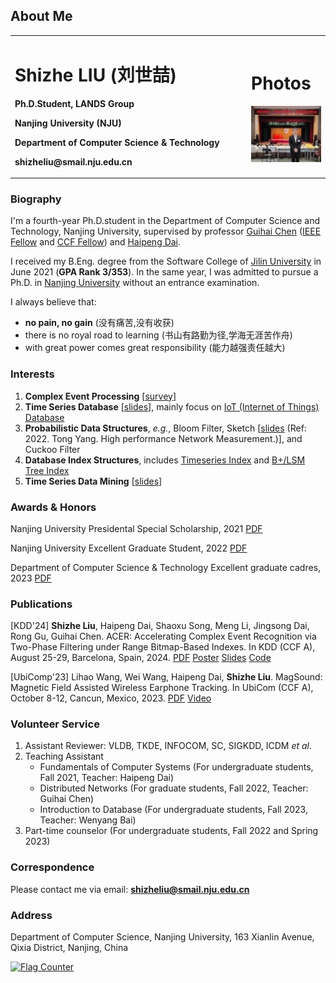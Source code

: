 ## About Me
<table border="0">
  <tr>
    <td width="75%">
      <p><h1>Shizhe LIU (刘世喆)</h1></p>
      <p><b>Ph.D.Student, LANDS Group</b></p>
      <p><b>Nanjing University (NJU)</b></p>
      <p><b>Department of Computer Science & Technology</b></p>
      <p><b>shizheliu@smail.nju.edu.cn</b></p>
    </td>
    <td width="25%">
      <p><h1>Photos</h1></p>
      <img src="1191688034108_.pic.jpg" width="100%">
    </td>
  </tr>
</table>

### Biography
I'm a fourth-year Ph.D.student in the Department of Computer Science and Technology, Nanjing University, supervised by professor [Guihai Chen](http://cs.nju.edu.cn/gchen) ([IEEE Fellow](https://www.comsoc.org/membership/ieee-fellows/2023) and [CCF Fellow](https://www.ccf.org.cn/Membership/Individual_member/Honor/2021-07-21/671453.shtml)) and [Haipeng Dai](https://cs.nju.edu.cn/daihp/).

I received my B.Eng. degree from the Software College of [Jilin University](https://www.jlu.edu.cn/) in June 2021 (**GPA Rank 3/353**). In the same year, I was admitted to pursue a Ph.D. in [Nanjing University](https://www.nju.edu.cn/) without an entrance examination.

I always believe that: 
 - **no pain, no gain** (没有痛苦,没有收获)
 - there is no royal road to learning (书山有路勤为径,学海无涯苦作舟)
 - with great power comes great responsibility (能力越强责任越大)

### Interests

1. **Complex Event Processing** [[survey](https://link.springer.com/article/10.1007/s00778-019-00557-w)]
2. **Time Series Database** [[slides](/Introduction_to_Time_Series_Database.pdf)], mainly focus on [IoT (Internet of Things) Database](https://iotdb.apache.org/zh/)
3. **Probabilistic Data Structures**, *e.g.*, Bloom Filter, Sketch [[slides](/sketch.pptx) (Ref: 2022. Tong Yang. High performance Network Measurement.)], and Cuckoo Filter
4. **Database Index Structures**, includes [Timeseries Index](https://link.springer.com/article/10.1007/s00778-019-00573-w) and [B+/LSM Tree Index](https://dl.acm.org/doi/10.1145/3299869.3300097)
5. **Time Series Data Mining** [[slides](/Time_Series_Data_Mining.pdf)]


### Awards & Honors
Nanjing University Presidental Special Scholarship, 2021 [PDF](/credentials/doctor_scholarship.pdf)

Nanjing University Excellent Graduate Student, 2022 [PDF](/credentials/excellent_student.pdf)

Department of Computer Science & Technology Excellent graduate cadres, 2023 [PDF](/credentials/excellent_student_association.pdf)

### Publications

[KDD'24] **Shizhe Liu**, Haipeng Dai, Shaoxu Song, Meng Li, Jingsong Dai, Rong Gu, Guihai Chen. ACER: Accelerating Complex Event Recognition via Two-Phase Filtering under Range Bitmap-Based Indexes. In KDD (CCF A), August 25-29, Barcelona, Spain, 2024. [PDF](https://dl.acm.org/doi/10.1145/3637528.3671814) [Poster](/acer_poster.pdf) [Slides](/acer_ppt.pptx) [Code](https://github.com/Josehokec/ACER4CER)

[UbiComp'23] Lihao Wang, Wei Wang, Haipeng Dai, **Shizhe Liu**. MagSound: Magnetic Field Assisted Wireless Earphone Tracking. In UbiCom (CCF A), October 8-12, Cancun, Mexico, 2023. [PDF](https://dl.acm.org/doi/10.1145/3580889) [Video](https://www.youtube.com/watch?v=MLKMuSyfhVc&t=3s)

### Volunteer Service

1. Assistant Reviewer: VLDB, TKDE, INFOCOM, SC, SIGKDD, ICDM *et al*.
2. Teaching Assistant
    * Fundamentals of Computer Systems (For undergraduate students, Fall 2021, Teacher: Haipeng Dai)
    * Distributed Networks (For graduate students, Fall 2022, Teacher: Guihai Chen)
    * Introduction to Database (For undergraduate students, Fall 2023, Teacher: Wenyang Bai)
3. Part-time counselor (For undergraduate students, Fall 2022 and Spring 2023)

### Correspondence

Please contact me via email: **shizheliu@smail.nju.edu.cn**

### Address
Department of Computer Science, Nanjing University, 163 Xianlin Avenue, Qixia District, Nanjing, China


<a href="https://info.flagcounter.com/9fKv"><img src="https://s11.flagcounter.com/count2/9fKv/bg_FFFFF5/txt_000000/border_CCCCCC/columns_5/maxflags_10/viewers_0/labels_1/pageviews_1/flags_0/percent_0/" alt="Flag Counter" border="0"></a>
